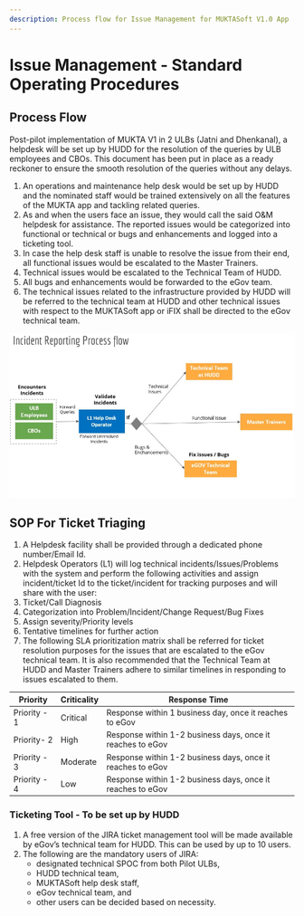 ```yaml
---
description: Process flow for Issue Management for MUKTASoft V1.0 App
---
```


# Issue Management - Standard Operating Procedures

## **Process Flow**

Post-pilot implementation of MUKTA V1 in 2 ULBs (Jatni and Dhenkanal), a helpdesk will be set up by HUDD for the resolution of the queries by ULB employees and CBOs. This document has been put in place as a ready reckoner to ensure the smooth resolution of the queries without any delays.

1. An operations and maintenance help desk would be set up by HUDD and the nominated staff would be trained extensively on all the features of the MUKTA app and tackling related queries.
2. As and when the users face an issue, they would call the said O\&M helpdesk for assistance. The reported issues would be categorized into functional or technical or bugs and enhancements and logged into a ticketing tool.
3. In case the help desk staff is unable to resolve the issue from their end, all functional issues would be escalated to the Master Trainers.
4. Technical issues would be escalated to the Technical Team of HUDD.
5. All bugs and enhancements would be forwarded to the eGov team.
6. The technical issues related to the infrastructure provided by HUDD will be referred to the technical team at HUDD and other technical issues with respect to the MUKTASoft app or iFIX shall be directed to the eGov technical team.

![](<../../../../.gitbook/assets/0 (1).jpeg>)

## **SOP For Ticket Triaging**

1. A Helpdesk facility shall be provided through a dedicated phone number/Email Id.
2. Helpdesk Operators (L1) will log technical incidents/Issues/Problems with the system and perform the following activities and assign incident/ticket Id to the ticket/incident for tracking purposes and will share with the user:
3. Ticket/Call Diagnosis
4. Categorization into Problem/Incident/Change Request/Bug Fixes
5. Assign severity/Priority levels
6. Tentative timelines for further action
7. The following SLA prioritization matrix shall be referred for ticket resolution purposes for the issues that are escalated to the eGov technical team. It is also recommended that the Technical Team at HUDD and Master Trainers adhere to similar timelines in responding to issues escalated to them.

| Priority     | Criticality | Response Time                                              |
| ------------ | ----------- | ---------------------------------------------------------- |
| Priority - 1 | Critical    | Response within 1 business day, once it reaches to eGov    |
| Priority- 2  | High        | Response within 1-2 business days, once it reaches to eGov |
| Priority - 3 | Moderate    | Response within 1-2 business days, once it reaches to eGov |
| Priority - 4 | Low         | Response within 1-2 business days, once it reaches to eGov |

### **Ticketing Tool - To be set up by HUDD**

1. A free version of the JIRA ticket management tool will be made available by eGov’s technical team for HUDD. This can be used by up to 10 users.
2. The following are the mandatory users of JIRA:&#x20;
   * designated technical SPOC from both Pilot ULBs,&#x20;
   * HUDD technical team,&#x20;
   * MUKTASoft help desk staff,&#x20;
   * eGov technical team, and&#x20;
   * other users can be decided based on necessity.
